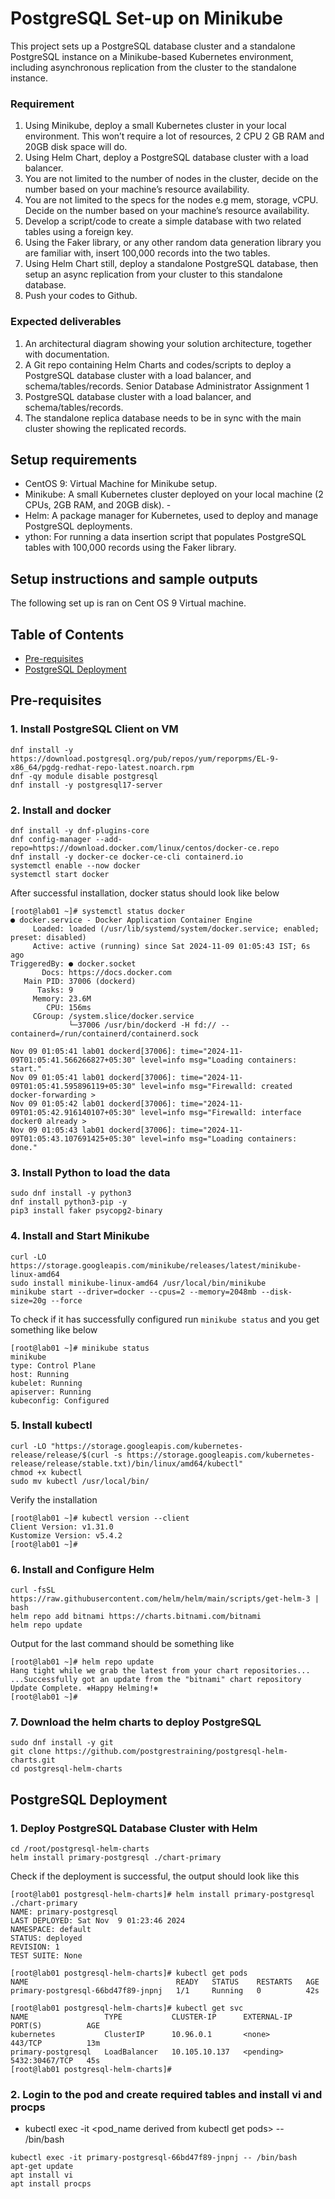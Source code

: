 # PostgreSQL Set-up on Minikube
This project sets up a PostgreSQL database cluster and a standalone PostgreSQL instance on a Minikube-based Kubernetes environment, including asynchronous replication from the cluster to the standalone instance.

### Requirement

1. Using Minikube, deploy a small Kubernetes cluster in your local environment. This won’t require a lot of resources, 2 CPU 2 GB RAM and 20GB disk space will do. 
2. Using Helm Chart, deploy a PostgreSQL database cluster with a load balancer. 
3. You are not limited to the number of nodes in the cluster, decide on the number based on your machine’s resource availability. 
4. You are not limited to the specs for the nodes e.g mem, storage, vCPU. Decide on the number based on your machine’s resource availability. 
5. Develop a script/code to create a simple database with two related tables using a foreign key. 
6. Using the Faker library, or any other random data generation library you are familiar with, insert 100,000 records into the two tables. 
7. Using Helm Chart still, deploy a standalone PostgreSQL database, then setup an async replication from your cluster to this standalone database. 
8. Push your codes to Github.

### Expected deliverables

1. An architectural diagram showing your solution architecture, together with documentation. 
2. A Git repo containing Helm Charts and codes/scripts to deploy a PostgreSQL database cluster with a load balancer, and schema/tables/records. Senior Database Administrator Assignment 1 
3. PostgreSQL database cluster with a load balancer, and schema/tables/records. 
4. The standalone replica database needs to be in sync with the main cluster showing the replicated records. 

## Setup requirements

-  CentOS 9: Virtual Machine for Minikube setup.
-  Minikube: A small Kubernetes cluster deployed on your local machine (2 CPUs, 2GB RAM, and 20GB disk). -
-  Helm: A package manager for Kubernetes, used to deploy and manage PostgreSQL deployments.
-  ython: For running a data insertion script that populates PostgreSQL tables with 100,000 records using the Faker library.

## Setup instructions and sample outputs

The following set up is ran on Cent OS 9 Virtual machine.

## Table of Contents
- [Pre-requisites](#Pre-requisites)
- [PostgreSQL Deployment](#postgresql-deployment)

## Pre-requisites

### 1. Install PostgreSQL Client on VM

```
dnf install -y https://download.postgresql.org/pub/repos/yum/reporpms/EL-9-x86_64/pgdg-redhat-repo-latest.noarch.rpm
dnf -qy module disable postgresql
dnf install -y postgresql17-server
```
### 2. Install and docker

```
dnf install -y dnf-plugins-core
dnf config-manager --add-repo=https://download.docker.com/linux/centos/docker-ce.repo
dnf install -y docker-ce docker-ce-cli containerd.io
systemctl enable --now docker
systemctl start docker
```

After successful installation, docker status should look like below

```
[root@lab01 ~]# systemctl status docker
● docker.service - Docker Application Container Engine
     Loaded: loaded (/usr/lib/systemd/system/docker.service; enabled; preset: disabled)
     Active: active (running) since Sat 2024-11-09 01:05:43 IST; 6s ago
TriggeredBy: ● docker.socket
       Docs: https://docs.docker.com
   Main PID: 37006 (dockerd)
      Tasks: 9
     Memory: 23.6M
        CPU: 156ms
     CGroup: /system.slice/docker.service
             └─37006 /usr/bin/dockerd -H fd:// --containerd=/run/containerd/containerd.sock

Nov 09 01:05:41 lab01 dockerd[37006]: time="2024-11-09T01:05:41.566266827+05:30" level=info msg="Loading containers: start."
Nov 09 01:05:41 lab01 dockerd[37006]: time="2024-11-09T01:05:41.595896119+05:30" level=info msg="Firewalld: created docker-forwarding >
Nov 09 01:05:42 lab01 dockerd[37006]: time="2024-11-09T01:05:42.916140107+05:30" level=info msg="Firewalld: interface docker0 already >
Nov 09 01:05:43 lab01 dockerd[37006]: time="2024-11-09T01:05:43.107691425+05:30" level=info msg="Loading containers: done."
```
### 3. Install Python to load the data

```
sudo dnf install -y python3
dnf install python3-pip -y
pip3 install faker psycopg2-binary
```

### 4. Install and Start Minikube

```
curl -LO https://storage.googleapis.com/minikube/releases/latest/minikube-linux-amd64
sudo install minikube-linux-amd64 /usr/local/bin/minikube
minikube start --driver=docker --cpus=2 --memory=2048mb --disk-size=20g --force
```
To check if it has successfully configured run `minikube status` and you get something like below

```
[root@lab01 ~]# minikube status
minikube
type: Control Plane
host: Running
kubelet: Running
apiserver: Running
kubeconfig: Configured
```

### 5. Install kubectl

```
curl -LO "https://storage.googleapis.com/kubernetes-release/release/$(curl -s https://storage.googleapis.com/kubernetes-release/release/stable.txt)/bin/linux/amd64/kubectl"
chmod +x kubectl
sudo mv kubectl /usr/local/bin/
```

Verify the installation

```
[root@lab01 ~]# kubectl version --client
Client Version: v1.31.0
Kustomize Version: v5.4.2
[root@lab01 ~]#
```

### 6. Install and Configure Helm

```
curl -fsSL https://raw.githubusercontent.com/helm/helm/main/scripts/get-helm-3 | bash
helm repo add bitnami https://charts.bitnami.com/bitnami
helm repo update
```

Output for the last command should be something like

```
[root@lab01 ~]# helm repo update
Hang tight while we grab the latest from your chart repositories...
...Successfully got an update from the "bitnami" chart repository
Update Complete. ⎈Happy Helming!⎈
[root@lab01 ~]#
```

### 7. Download the helm charts to deploy PostgreSQL

```
sudo dnf install -y git
git clone https://github.com/postgrestraining/postgresql-helm-charts.git
cd postgresql-helm-charts
```

## PostgreSQL Deployment

### 1. Deploy PostgreSQL Database Cluster with Helm

```
cd /root/postgresql-helm-charts
helm install primary-postgresql ./chart-primary
```

Check if the deployment is successful, the output should look like this 

```
[root@lab01 postgresql-helm-charts]# helm install primary-postgresql ./chart-primary
NAME: primary-postgresql
LAST DEPLOYED: Sat Nov  9 01:23:46 2024
NAMESPACE: default
STATUS: deployed
REVISION: 1
TEST SUITE: None

[root@lab01 postgresql-helm-charts]# kubectl get pods
NAME                                 READY   STATUS    RESTARTS   AGE
primary-postgresql-66bd47f89-jnpnj   1/1     Running   0          42s

[root@lab01 postgresql-helm-charts]# kubectl get svc
NAME                 TYPE           CLUSTER-IP      EXTERNAL-IP   PORT(S)          AGE
kubernetes           ClusterIP      10.96.0.1       <none>        443/TCP          13m
primary-postgresql   LoadBalancer   10.105.10.137   <pending>     5432:30467/TCP   45s
[root@lab01 postgresql-helm-charts]#
```

### 2. Login to the pod and create required tables and install vi and procps 

- kubectl exec -it <pod_name derived from kubectl get pods> -- /bin/bash
```
kubectl exec -it primary-postgresql-66bd47f89-jnpnj -- /bin/bash
apt-get update
apt install vi
apt install procps
```


